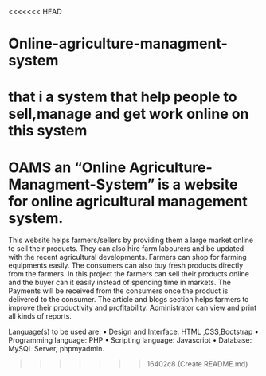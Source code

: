 <<<<<<< HEAD
# Online-agriculture-managment-system
that i a system that help people to sell,manage and get work online on this system
=======
# OAMS an “Online Agriculture-Managment-System” is a website for online agricultural management system. 
This website helps farmers/sellers by providing them a large market online to sell their products.
They can also hire farm labourers and be updated with the recent agricultural developments.
Farmers can shop for farming equipments easily. The consumers can also buy fresh products directly from the farmers.
In this project the farmers can sell their products online and the buyer can it easily instead of spending time in markets.
The Payments will be received from the consumers once the product is delivered to the consumer.
The article and blogs section helps farmers to improve their productivity and profitability. Administrator can view and print all kinds of reports.

Language(s) to be used are: 
• Design and Interface: HTML ,CSS,Bootstrap 
• Programming language: PHP 
• Scripting language: Javascript 
• Database: MySQL Server, phpmyadmin.
>>>>>>> 16402c8 (Create README.md)
